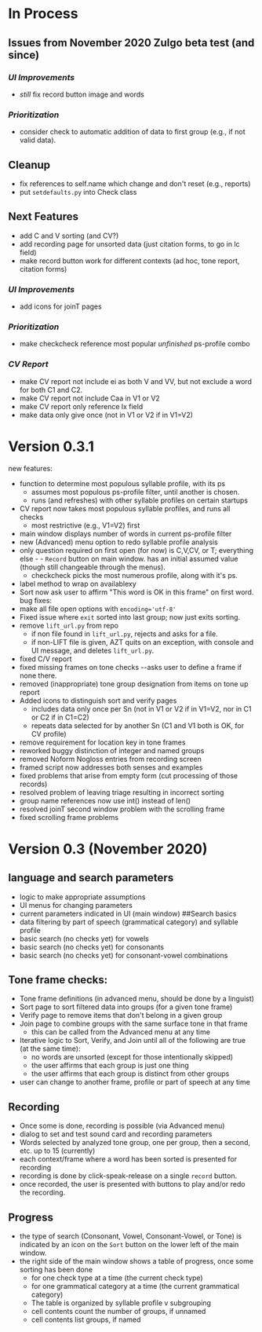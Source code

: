 # In Process
## Issues from November 2020 Zulgo beta test (and since)
### *UI Improvements*
- *still* fix record button image and words
### *Prioritization*
- consider check to automatic addition of data to first group (e.g., if not valid data).
## Cleanup
- fix references to self.name which change and don't reset (e.g., reports)
- put `setdefaults.py` into Check class
## Next Features
- add C and V sorting (and CV?)
- add recording page for unsorted data (just citation forms, to go in lc field)
- make record button work for different contexts (ad hoc, tone report, citation forms)
### *UI Improvements*
- add icons for joinT pages
### *Prioritization*
- make checkcheck reference most popular *unfinished* ps-profile combo
### *CV Report*
- make CV report not include ei as both V and VV, but not exclude a word for both C1 and C2.
- make CV report not include Caa in V1 or V2
- make CV report only reference lx field
- make data only give once (not in V1 or V2 if in V1=V2)

# Version 0.3.1
new features:
- function to determine most populous syllable profile, with its ps
  - assumes most populous ps-profile filter, until another is chosen.
  - runs (and refreshes) with other syllable profiles on certain startups
- CV report now takes most populous syllable profiles, and runs all checks
  - most restrictive (e.g., V1=V2) first
- main window displays number of words in current ps-profile filter
- new (Advanced) menu option to redo syllable profile analysis
- only question required on first open (for now) is C,V,CV, or T; everything else - - `Record` button on main window.
has an initial assumed value (though still changeable through the menus).
  - checkcheck picks the most numerous profile, along with it's ps.
- label method to wrap on availablexy
- Sort now ask user to affirm "This word is OK in this frame" on first word.
bug fixes:
- make all file open options with `encoding='utf-8'`
- Fixed issue where `exit` sorted into last group; now just exits sorting.
- remove `lift_url.py` from repo
  - if non file found in `lift_url.py`, rejects and asks for a file.
  - if non-LIFT file is given, AZT quits on an exception, with console and UI message, and deletes `lift_url.py`.
- fixed C/V report
- fixed missing frames on tone checks --asks user to define a frame if none there.
- removed (inappropriate) tone group designation from items on tone up report
- Added icons to distinguish sort and verify pages
  - includes data only once per Sn (not in V1 or V2 if in V1=V2, nor in C1 or C2 if in C1=C2)
  - repeats data selected for by another Sn (C1 and V1 both is OK, for CV profile)
- remove requirement for location key in tone frames
- reworked buggy distinction of integer and named groups
- removed Noform Nogloss entries from recording screen
- framed script now addresses both senses and examples
- fixed problems that arise from empty form (cut processing of those records)
- resolved problem of leaving triage resulting in incorrect sorting
- group name references now use int() instead of len()
- resolved joinT second window problem with the scrolling frame
- fixed scrolling frame problems

# Version 0.3 (November 2020)
## language and search parameters
- logic to make appropriate assumptions
- UI menus for changing parameters
- current parameters indicated in UI (main window)
##Search basics
- data filtering by part of speech (grammatical category) and syllable profile
- basic search (no checks yet) for vowels
- basic search (no checks yet) for consonants
- basic search (no checks yet) for consonant-vowel combinations
## Tone frame checks:
- Tone frame definitions (in advanced menu, should be done by a linguist)
- Sort page to sort filtered data into groups (for a given tone frame)
- Verify page to remove items that don't belong in a given group
- Join page to combine groups with the same surface tone in that frame
  - this can be called from the Advanced menu at any time
- Iterative logic to Sort, Verify, and Join until all of the following are true (at the same time):
  - no words are unsorted (except for those intentionally skipped)
  - the user affirms that each group is just one thing
  - the user affirms that each group is distinct from other groups
- user can change to another frame, profile or part of speech at any time
## Recording
- Once some is done, recording is possible (via Advanced menu)
- dialog to set and test sound card and recording parameters
- Words selected by analyzed tone group, one per group, then a second, etc. up to 15 (currently)
- each context/frame where a word has been sorted is presented for recording
- recording is done by click-speak-release on a single `record` button.
- once recorded, the user is presented with buttons to play and/or redo the recording.

## Progress
- the type of search (Consonant, Vowel, Consonant-Vowel, or Tone) is indicated by an icon on the `Sort` button on the lower left of the main window.
- the right side of the main window shows a table of progress, once some sorting has been done
  - for one check type at a time (the current check type)
  - for one grammatical category at a time (the current grammatical category)
  - The table is organized by syllable profile v subgrouping
  - cell contents count the number of groups, if unnamed
  - cell contents list groups, if named
